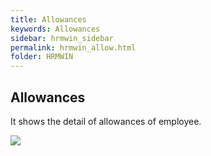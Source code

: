 ```yaml
---
title: Allowances
keywords: Allowances
sidebar: hrmwin_sidebar
permalink: hrmwin_allow.html
folder: HRMWIN
---
```


## Allowances

It shows the detail of allowances of employee.

![](http://docs.risersoft.com/hrmnirvana/ImagesExt/image8_181.jpg)
